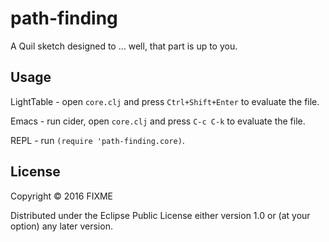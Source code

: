 # path-finding

A Quil sketch designed to ... well, that part is up to you.

## Usage

LightTable - open `core.clj` and press `Ctrl+Shift+Enter` to evaluate the file.

Emacs - run cider, open `core.clj` and press `C-c C-k` to evaluate the file.

REPL - run `(require 'path-finding.core)`.

## License

Copyright © 2016 FIXME

Distributed under the Eclipse Public License either version 1.0 or (at
your option) any later version.

